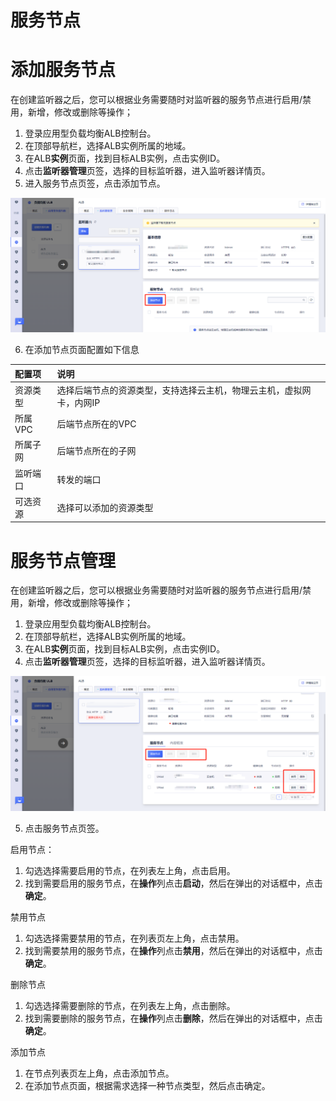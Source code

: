 # 服务节点
# 添加服务节点

在创建监听器之后，您可以根据业务需要随时对监听器的服务节点进行启用/禁用，新增，修改或删除等操作；

1. 登录应用型负载均衡ALB控制台。
2. 在顶部导航栏，选择ALB实例所属的地域。
3. 在ALB**实例**页面，找到目标ALB实例，点击实例ID。
4. 点击**监听器管理**页签，选择的目标监听器，进入监听器详情页。
5. 进入服务节点页签，点击添加节点。

![1713867004135](/images/1713867004135.png)

6. 在添加节点页面配置如下信息

| 配置项   | 说明                                                         |
| :------- | :----------------------------------------------------------- |
| 资源类型 | 选择后端节点的资源类型，支持选择云主机，物理云主机，虚拟网卡，内网IP |
| 所属VPC  | 后端节点所在的VPC                                            |
| 所属子网 | 后端节点所在的子网                                           |
| 监听端口 | 转发的端口                                                   |
| 可选资源 | 选择可以添加的资源类型                                       |

# 服务节点管理

在创建监听器之后，您可以根据业务需要随时对监听器的服务节点进行启用/禁用，新增，修改或删除等操作；

1. 登录应用型负载均衡ALB控制台。
2. 在顶部导航栏，选择ALB实例所属的地域。
3. 在ALB**实例**页面，找到目标ALB实例，点击实例ID。
4. 点击**监听器管理**页签，选择的目标监听器，进入监听器详情页。

![1713867074558](/images/1713867074558.png)

5. 点击服务节点页签。

启用节点：
1. 勾选选择需要启用的节点，在列表左上角，点击启用。
2. 找到需要启用的服务节点，在**操作**列点击**启动**，然后在弹出的对话框中，点击**确定**。

禁用节点
1. 勾选选择需要禁用的节点，在列表页左上角，点击禁用。
2. 找到需要禁用的服务节点，在**操作**列点击**禁用**，然后在弹出的对话框中，点击**确定**。

删除节点
1. 勾选选择需要删除的节点，在列表左上角，点击删除。
2. 找到需要删除的服务节点，在**操作**列点击**删除**，然后在弹出的对话框中，点击**确定**。

添加节点
1. 在节点列表页左上角，点击添加节点。
2. 在添加节点页面，根据需求选择一种节点类型，然后点击确定。